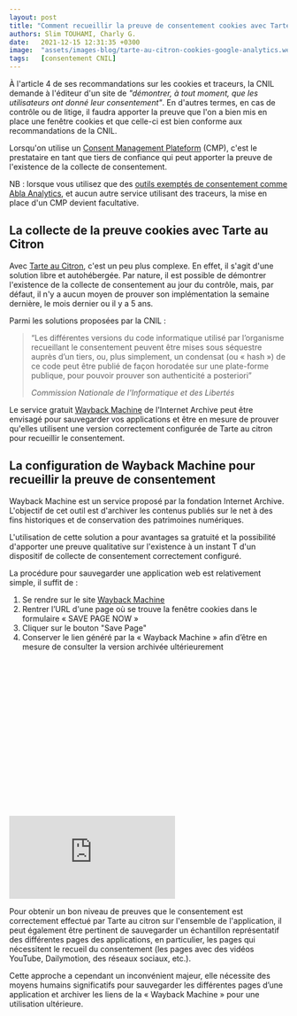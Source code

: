 ```yaml
---
layout: post
title: "Comment recueillir la preuve de consentement cookies avec Tarte au Citron ?"
authors: Slim TOUHAMI, Charly G.
date:   2021-12-15 12:31:35 +0300
image:  "assets/images-blog/tarte-au-citron-cookies-google-analytics.webp"
tags:   [consentement CNIL]
---
```


À l'article 4 de ses recommandations sur les cookies et traceurs, la CNIL demande à l'éditeur d'un site de *"démontrer, à tout moment, que les utilisateurs ont donné leur consentement"*. En d'autres termes, en cas de contrôle ou de litige, il faudra apporter la preuve que l'on a bien mis en place une fenêtre cookies et que celle-ci est bien conforme aux recommandations de la CNIL.

Lorsqu'on utilise un [Consent Management Plateform](https://www.axeptio.eu/post/quels-sont-les-cookies-exemptes-de-consentement) (CMP), c'est le prestataire en tant que tiers de confiance qui peut apporter la preuve de l'existence de la collecte de consentement.

NB : lorsque vous utilisez que des [outils exemptés de consentement comme Abla Analytics](https://abla.io), et aucun autre service utilisant des traceurs, la mise en place d'un CMP devient facultative.

## La collecte de la preuve cookies avec Tarte au Citron

Avec [Tarte au Citron](https://tarteaucitron.io/fr/), c'est un peu plus complexe. En effet, il s'agit d'une solution libre et autohébergée. Par nature, il est possible de démontrer l'existence de la collecte de consentement au jour du contrôle, mais, par défaut, il n'y a aucun moyen de prouver son implémentation la semaine dernière, le mois dernier ou il y a 5 ans.

Parmi les solutions proposées par la CNIL :

<blockquote class="quote quote--article">
        <p class="m-0">
            “Les différentes versions du code informatique utilisé par l’organisme recueillant le consentement peuvent être mises sous séquestre auprès d’un tiers, ou, plus simplement, un condensat (ou « hash ») de ce code peut être publié de façon horodatée sur une plate-forme publique, pour pouvoir prouver son authenticité a posteriori”
        </p>
        <cite>
            Commission Nationale de l'Informatique et des Libertés
        </cite>
     </blockquote>


Le service gratuit [Wayback Machine](https://web.archive.org/) de l'Internet Archive peut être envisagé pour sauvegarder vos applications et être en mesure de prouver qu'elles utilisent une version correctement configurée de Tarte au citron pour recueillir le consentement.

## La configuration de Wayback Machine pour recueillir la preuve de consentement

Wayback Machine est un service proposé par la fondation Internet Archive. L'objectif de cet outil est d'archiver les contenus publiés sur le net à des fins historiques et de conservation des patrimoines numériques.

L'utilisation de cette solution a pour avantages sa gratuité et la possibilité d'apporter une preuve qualitative sur l'existence à un instant T d'un dispositif de collecte de consentement correctement configuré.

La procédure pour sauvegarder une application web est relativement simple, il suffit de :

1. Se rendre sur le site [Wayback Machine](https://web.archive.org/save/)
2. Rentrer l’URL d'une page où se trouve la fenêtre cookies dans le formulaire « SAVE PAGE NOW »
3. Cliquer sur le bouton "Save Page"
4. Conserver le lien généré par la « Wayback Machine » afin d’être en mesure de consulter la version archivée ultérieurement

<div class="article__video mb-2" data-video="true">
    <div class="fluid-width-video-wrapper" style="padding-top: 56.25%;">
        <iframe src="https://abla.io/assets/videos/webbackmachine.mp4" loading="lazy" frameborder="0" allowfullscreen></iframe>
    </div>
</div>

Pour obtenir un bon niveau de preuves que le consentement est correctement effectué par Tarte au citron sur l'ensemble de l'application, il peut également être pertinent de sauvegarder un échantillon représentatif des différentes pages des applications, en particulier, les pages qui nécessitent le recueil du consentement (les pages avec des vidéos YouTube, Dailymotion, des réseaux sociaux, etc.).

Cette approche a cependant un inconvénient majeur, elle nécessite des moyens humains significatifs pour sauvegarder les différentes pages d’une application et archiver les liens de la « Wayback Machine » pour une utilisation ultérieure.
